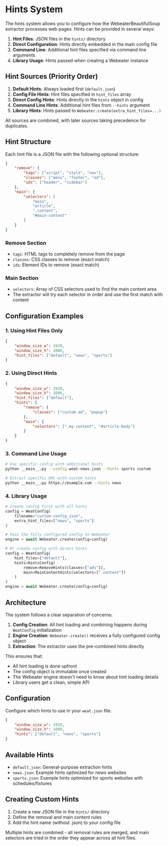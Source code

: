 # Hints System

The hints system allows you to configure how the WebeaterBeautifulSoup extractor processes web pages. Hints can be provided in several ways:

1. **Hint Files**: JSON files in the `hints/` directory
2. **Direct Configuration**: Hints directly embedded in the main config file
3. **Command Line**: Additional hint files specified via command line arguments
4. **Library Usage**: Hints passed when creating a Webeater instance

## Hint Sources (Priority Order)

1. **Default Hints**: Always loaded first (`default.json`)
2. **Config File Hints**: Hint files specified in `hint_files` array
3. **Direct Config Hints**: Hints directly in the `hints` object in config
4. **Command Line Hints**: Additional hint files from `--hints` argument
5. **Library Hints**: Hints passed to `Webeater.create(extra_hint_files=...)`

All sources are combined, with later sources taking precedence for duplicates.

## Hint Structure

Each hint file is a JSON file with the following optional structure:

```json
{
    "remove": {
        "tags": ["script", "style", "nav"],
        "classes": ["menu", "footer", "ad"],
        "ids": ["header", "sidebar"]
    },
    "main": {
        "selectors": [
            "main",
            "article",
            ".content",
            "#main-content"
        ]
    }
}
```

### Remove Section
- `tags`: HTML tags to completely remove from the page
- `classes`: CSS classes to remove (exact match)
- `ids`: Element IDs to remove (exact match)

### Main Section
- `selectors`: Array of CSS selectors used to find the main content area
- The extractor will try each selector in order and use the first match with content

## Configuration Examples

### 1. Using Hint Files Only
```json
{
    "window_size_w": 1920,
    "window_size_h": 1080,
    "hint_files": ["default", "news", "sports"]
}
```

### 2. Using Direct Hints
```json
{
    "window_size_w": 1920,
    "window_size_h": 1080,
    "hint_files": ["default"],
    "hints": {
        "remove": {
            "classes": ["custom-ad", "popup"]
        },
        "main": {
            "selectors": [".my-content", "#article-body"]
        }
    }
}
```

### 3. Command Line Usage
```bash
# Use specific config with additional hints
python __main__.py --config weat-news.json --hints sports custom

# Extract specific URL with custom hints
python __main__.py https://example.com --hints news
```

### 4. Library Usage
```python
# Create config first with all hints
config = WeatConfig(
    filename="custom-config.json",
    extra_hint_files=["news", "sports"]
)

# Pass the fully configured config to Webeater
engine = await Webeater.create(config=config)

# Or create config with direct hints
config = WeatConfig(
    hint_files=["default"],
    hints=HintsConfig(
        remove=RemoveHints(classes=["ads"]),
        main=MainContentHints(selectors=[".content"])
    )
)
engine = await Webeater.create(config=config)
```

## Architecture

The system follows a clear separation of concerns:

1. **Config Creation**: All hint loading and combining happens during `WeatConfig` initialization
2. **Engine Creation**: `Webeater.create()` receives a fully configured config object
3. **Extraction**: The extractor uses the pre-combined hints directly

This ensures that:
- All hint loading is done upfront
- The config object is immutable once created
- The Webeater engine doesn't need to know about hint loading details
- Library users get a clean, simple API

## Configuration

Configure which hints to use in your `weat.json` file:

```json
{
    "window_size_w": 1920,
    "window_size_h": 1080,
    "hints": ["default", "news", "sports"]
}
```

## Available Hints

- `default.json`: General-purpose extraction hints
- `news.json`: Example hints optimized for news websites
- `sports.json`: Example hints optimized for sports websites with schedules/fixtures

## Creating Custom Hints

1. Create a new JSON file in the `hints/` directory
2. Define the removal and main content rules
3. Add the hint name (without .json) to your config file

Multiple hints are combined - all removal rules are merged, and main selectors are tried in the order they appear across all hint files.